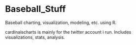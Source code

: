 # Baseball_Stuff
Baseball charting, visualization, modeling, etc. using R.

cardinalscharts is mainly for the twitter account i run. Includes visualizations, stats, analysis.
